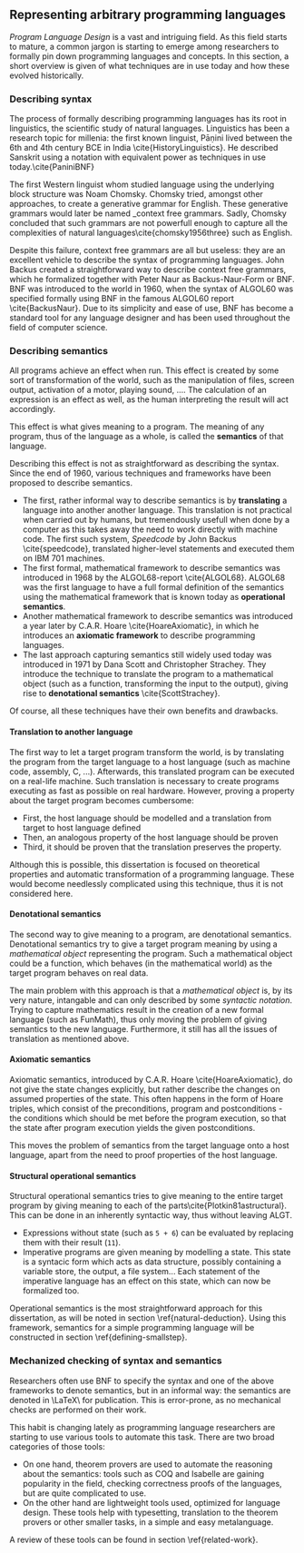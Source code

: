 
 Representing arbitrary programming languages
----------------------------------------------

_Program Language Design_ is a vast and intriguing field. As this field starts to mature, a common jargon is starting to emerge among researchers to formally pin down programming languages and concepts. In this section, a short overview is given of what techniques are in use today and how these evolved historically.

### Describing syntax

The process of formally describing programming languages has its root in linguistics, the scientific study of natural languages. Linguistics has been a research topic for millenia: the first known linguist, Pāṇini lived between the 6th and 4th century BCE in India \cite{HistoryLinguistics}. He described Sanskrit using a notation with equivalent power as techniques in use today.\cite{PaniniBNF} 

The first Western linguist whom studied language using the underlying block structure was Noam Chomsky. Chomsky tried, amongst other approaches, to create a generative grammar for English. These generative grammars would later be named _context free grammars. Sadly, Chomsky concluded that such grammars are not powerfull enough to capture all the complexities of natural languages\cite{chomsky1956three} such as English.

Despite this failure, context free grammars are all but useless: they are an excellent vehicle to describe the syntax of programming languages. John Backus created a straightforward way to describe context free grammars, which he formalized together with Peter Naur as Backus-Naur-Form or BNF. BNF was introduced to the world in 1960, when the syntax of ALGOL60 was specified formally using BNF in the famous ALGOL60 report \cite{BackusNaur}. Due to its simplicity and ease of use, BNF has become a standard tool for any language designer and has been used throughout the field of computer science.

### Describing semantics

All programs achieve an effect when run. This effect is created by some sort of transformation of the world, such as the manipulation of files, screen output, activation of a motor, playing sound, .... The calculation of an expression is an effect as well, as the human interpreting the result will act accordingly.

This effect is what gives meaning to a program. The meaning of any program, thus of the language as a whole, is called the **semantics** of that language.  

Describing this effect is not as straightforward as describing the syntax. Since the end of 1960, various techniques and frameworks have been proposed to describe semantics.  

- The first, rather informal way to describe semantics is by __translating__ a language into another another language. This translation is not practical when carried out by humans, but tremendously usefull when done by a computer as this takes away the need to work directly with machine code. The first such system, _Speedcode_ by John Backus \cite{speedcode}, translated higher-level statements and executed them on IBM 701 machines.
- The first formal, mathematical framework to describe semantics was introduced in 1968 by the ALGOL68-report \cite{ALGOL68}. ALGOL68 was the first language to have a full formal definition of the semantics using the mathematical framework that is known today as __operational semantics__.
- Another mathematical framework to describe semantics was introduced a year later by C.A.R. Hoare \cite{HoareAxiomatic}, in which he introduces an __axiomatic framework__ to describe programming languages.
- The last approach capturing semantics still widely used today was introduced in 1971 by Dana Scott and Christopher Strachey. They introduce the technique to translate the program to a mathematical object (such as a function, transforming the input to the output), giving rise to __denotational semantics__ \cite{ScottStrachey}.

Of course, all these techniques have their own benefits and drawbacks.

#### Translation to another language

The first way to let a target program transform the world, is by translating the program from the target language to a host language (such as machine code, assembly, C, ...). Afterwards, this translated program can be executed on a real-life machine.
Such translation is necessary to create programs executing as fast as possible on real hardware. However, proving a property about the target program becomes cumbersome:

- First, the host language should be modelled and a translation from target to host language defined
- Then, an analogous property of the host language should be proven
- Third, it should be proven that the translation preserves the property.

Although this is possible, this dissertation is focused on theoretical properties and automatic transformation of a programming language. These would become needlessly complicated using this technique, thus it is not considered here.


#### Denotational semantics

The second way to give meaning to a program, are denotational semantics. Denotational semantics try to give a target program meaning by using a _mathematical object_ representing the program. Such a mathematical object could be a function, which behaves (in the mathematical world) as the target program behaves on real data.

The main problem with this approach is that a _mathematical object_ is, by its very nature, intangable and can only described by some _syntactic notation_. Trying to capture mathematics result in the creation of a new formal language (such as FunMath), thus only moving the problem of giving semantics to the new language. Furthermore, it still has all the issues of translation as mentioned above.


#### Axiomatic semantics

Axiomatic semantics, introduced by C.A.R. Hoare \cite{HoareAxiomatic}, do not give the state changes explicitly, but rather describe the changes on assumed properties of the state. This often happens in the form of Hoare triples, which consist of the preconditions, program and postconditions - the conditions which should be met before the program execution, so that the state after program execution yields the given postconditions.

This moves the problem of semantics from the target language onto a host language, apart from the need to proof properties of the host language. 


#### Structural operational semantics

Structural operational semantics tries to give meaning to the entire target program by giving meaning to each of the parts\cite{Plotkin81astructural}. This can be done in an inherently syntactic way, thus without leaving ALGT. 

- Expressions without state (such as `5 + 6`) can be evaluated by replacing them with their result (`11`).
- Imperative programs are given meaning by modelling a state. This state is a syntacic form which acts as data structure, possibly containing a variable store, the output, a file system... Each statement of the imperative language has an effect on this state, which can now be formalized too.

Operational semantics is the most straightforward approach for this dissertation, as will be noted in section \ref{natural-deduction}. Using this framework, semantics for a simple programming language will be constructed in section \ref{defining-smallstep}.




### Mechanized checking of syntax and semantics

Researchers often use BNF to specify the syntax and one of the above frameworks to denote semantics, but in an informal way: the semantics are denoted in \LaTeX\ for publication. This is error-prone, as no mechanical checks are performed on their work. 

This habit is changing lately as programming language researchers are starting to use various tools to automate this task. There are two broad categories of those tools:

- On one hand, theorem provers are used to automate the reasoning about the semantics: tools such as COQ and Isabelle are gaining popularity in the field, checking correctness proofs of the languages, but are quite complicated to use.
- On the other hand are lightweight tools used, optimized for language design. These tools help with typesetting, translation to the theorem provers or other smaller tasks, in a simple and easy metalanguage.

A review of these tools can be found in section \ref{related-work}.

